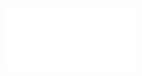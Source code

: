 <embed src="../../../../../../plugins/collection-manager/user/association-fields/sub-table/index.md"></embed>
